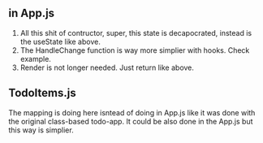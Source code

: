 ## in App.js

1. All this shit of contructor, super, this state is decapocrated, instead is the useState like above.
2. The HandleChange function is way more simplier with hooks. Check example.
3. Render is not longer needed. Just return like above.

## TodoItems.js

The mapping is doing here isntead of doing in App.js like it was done with the original class-based todo-app. It could be also done in the App.js but this way is simplier.
